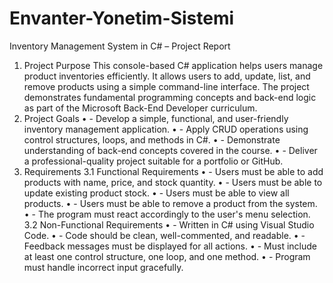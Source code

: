 # Envanter-Yonetim-Sistemi
Inventory Management System in C# – Project Report
1. Project Purpose
This console-based C# application helps users manage product inventories efficiently. It allows users to add, update, list, and remove products using a simple command-line interface. The project demonstrates fundamental programming concepts and back-end logic as part of the Microsoft Back-End Developer curriculum.
2. Project Goals
•	- Develop a simple, functional, and user-friendly inventory management application.
•	- Apply CRUD operations using control structures, loops, and methods in C#.
•	- Demonstrate understanding of back-end concepts covered in the course.
•	- Deliver a professional-quality project suitable for a portfolio or GitHub.
3. Requirements
3.1 Functional Requirements
•	- Users must be able to add products with name, price, and stock quantity.
•	- Users must be able to update existing product stock.
•	- Users must be able to view all products.
•	- Users must be able to remove a product from the system.
•	- The program must react accordingly to the user's menu selection.
3.2 Non-Functional Requirements
•	- Written in C# using Visual Studio Code.
•	- Code should be clean, well-commented, and readable.
•	- Feedback messages must be displayed for all actions.
•	- Must include at least one control structure, one loop, and one method.
•	- Program must handle incorrect input gracefully.

